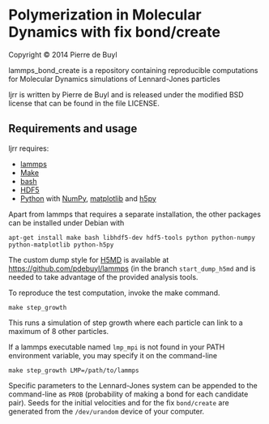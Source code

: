 Polymerization in Molecular Dynamics with fix bond/create
=========================================================

Copyright © 2014 Pierre de Buyl

lammps\_bond\_create is a repository containing reproducible computations for
Molecular Dynamics simulations of Lennard-Jones particles

ljrr is written by Pierre de Buyl and is released under the modified BSD license
that can be found in the file LICENSE.

Requirements and usage
----------------------

ljrr requires:

- [lammps](http://lammps.sandia.gov)
- [Make](http://www.gnu.org/software/make/)
- [bash](https://www.gnu.org/software/bash/)
- [HDF5](http://www.hdfgroup.org/HDF5/)
- [Python](https://www.python.org/) with [NumPy](http://www.numpy.org/),
  [matplotlib](http://matplotlib.org/) and [h5py](http://www.h5py.org/)

Apart from lammps that requires a separate installation, the other packages can
be installed under Debian with

    apt-get install make bash libhdf5-dev hdf5-tools python python-numpy python-matplotlib python-h5py

The custom dump style for [H5MD](http://nongnu.org/h5md/) is available at
<https://github.com/pdebuyl/lammps> (in the branch `start_dump_h5md` and is
needed to take advantage of the provided analysis tools.

To reproduce the test computation, invoke the make command.

    make step_growth

This runs a simulation of step growth where each particle can link to a maximum
of 8 other particles.

If a lammps executable named `lmp_mpi` is not found in your PATH environment
variable, you may specify it on the command-line

    make step_growth LMP=/path/to/lammps

Specific parameters to the Lennard-Jones system can be appended to the
command-line as `PROB` (probability of making a bond for each candidate pair).
Seeds for the initial velocities and for the fix `bond/create` are generated
from the `/dev/urandom` device of your computer.

